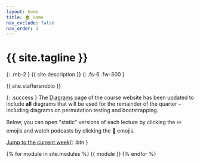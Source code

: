 ```yaml
---
layout: home
title: 🏠 Home
nav_exclude: false
nav_order: 1
---
```


# {{ site.tagline }}
{: .mb-2 }
{{ site.description }}
{: .fs-6 .fw-300 }

{{ site.staffersnobio }}

{: .success } 
The [Diagrams](diagrams) page of the course website has been updated to include **all** diagrams that will be used for the remainder of the quarter – including diagrams on permutation testing and bootstrapping.

Below, you can open "static" versions of each lecture by clicking the ✏️ emojis and watch podcasts by clicking the 🎥 emojis.

[Jump to the current week](#week-6-hypothesis-testing-br-small-there-won-t-be-live-lecture-on-wednesday-or-friday-since-suraj-is-at-a-a-href-https-cfp-jupytercon-com-2023-talk-xabs9s-conference-a-notebooks-and-videos-for-those-lectures-have-already-been-posted-below-on-wednesday-from-1-1-50pm-in-center-109-tutors-will-take-up-common-misconceptions-from-the-midterm-exam-small){: .btn }

{% for module in site.modules %}
{{ module }}
{% endfor %}